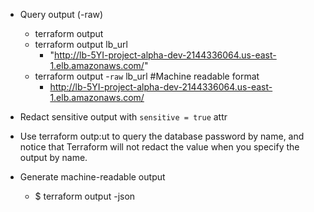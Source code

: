 * Query output (-raw)
  * terraform output
  * terraform output lb_url
    * "http://lb-5YI-project-alpha-dev-2144336064.us-east-1.elb.amazonaws.com/"
  * terraform output -`raw` lb_url #Machine readable format
    * http://lb-5YI-project-alpha-dev-2144336064.us-east-1.elb.amazonaws.com/


* Redact sensitive output with `sensitive = true` attr


* Use terraform outp:ut to query the database password by name, and notice that Terraform will not redact the value when you specify the output by name. 


* Generate machine-readable output

    * $ terraform output -json